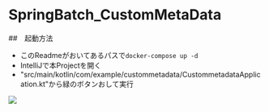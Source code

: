 # SpringBatch_CustomMetaData

##　起動方法

* このReadmeがおいてあるパスで`docker-compose up -d`
* IntelliJで本Projectを開く
* "src/main/kotlin/com/example/custommetadata/CustommetadataApplication.kt"から緑のボタンおして実行

![](../../../../Desktop/launch.png)

